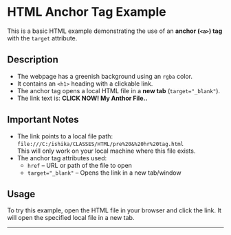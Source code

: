 # HTML Anchor Tag Example

This is a basic HTML example demonstrating the use of an **anchor (`<a>`) tag** with the `target` attribute.

## Description

- The webpage has a greenish background using an `rgba` color.
- It contains an `<h1>` heading with a clickable link.
- The anchor tag opens a local HTML file in a **new tab** (`target="_blank"`).
- The link text is: **CLICK NOW! My Anthor File..**

## Important Notes

- The link points to a local file path:  
  `file:///C:/ishika/CLASSES/HTML/pre%20&%20hr%20tag.html`  
  This will only work on your local machine where this file exists.
- The anchor tag attributes used:  
  - `href` – URL or path of the file to open  
  - `target="_blank"` – Opens the link in a new tab/window  

## Usage

To try this example, open the HTML file in your browser and click the link. It will open the specified local file in a new tab.

---
